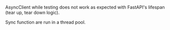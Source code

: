 AsyncClient while testing does not work as expected with FastAPI's lifespan (tear up, tear down logic).

Sync function are run in a thread pool.
